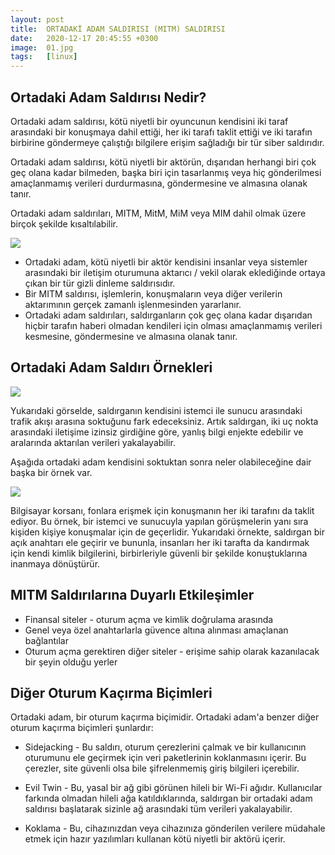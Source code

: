 ```yaml
---
layout: post
title:  ORTADAKİ ADAM SALDIRISI (MITM) SALDIRISI
date:   2020-12-17 20:45:55 +0300
image:  01.jpg
tags:   [linux]
---
```

## Ortadaki Adam Saldırısı Nedir? 

Ortadaki adam saldırısı, kötü niyetli bir oyuncunun kendisini iki taraf arasındaki bir konuşmaya dahil ettiği, her iki tarafı taklit ettiği ve iki tarafın birbirine göndermeye çalıştığı bilgilere erişim sağladığı bir tür siber saldırıdır. 

Ortadaki adam saldırısı, kötü niyetli bir aktörün, dışarıdan herhangi biri çok geç olana kadar bilmeden, başka biri için tasarlanmış veya hiç gönderilmesi amaçlanmamış verileri durdurmasına, göndermesine ve almasına olanak tanır. 

Ortadaki adam saldırıları, MITM, MitM, MiM veya MIM dahil olmak üzere birçok şekilde kısaltılabilir.

![]({{site.baseurl}}/img/04.jpg)

* Ortadaki adam, kötü niyetli bir aktör kendisini insanlar veya sistemler arasındaki bir iletişim oturumuna aktarıcı / vekil olarak eklediğinde ortaya çıkan bir tür gizli dinleme saldırısıdır.
* Bir MITM saldırısı, işlemlerin, konuşmaların veya diğer verilerin aktarımının gerçek zamanlı işlenmesinden yararlanır.
* Ortadaki adam saldırıları, saldırganların çok geç olana kadar dışarıdan hiçbir tarafın haberi olmadan kendileri için olması amaçlanmamış verileri kesmesine, göndermesine ve almasına olanak tanır.

## Ortadaki Adam Saldırı Örnekleri 

![]({{site.baseurl}}/img/10.jpg)

Yukarıdaki görselde, saldırganın kendisini istemci ile sunucu arasındaki trafik akışı arasına soktuğunu fark edeceksiniz. 
Artık saldırgan, iki uç nokta arasındaki iletişime izinsiz girdiğine göre, yanlış bilgi enjekte edebilir ve aralarında aktarılan verileri yakalayabilir.

Aşağıda ortadaki adam kendisini soktuktan sonra neler olabileceğine dair başka bir örnek var.

![]({{site.baseurl}}/img/11.jpg)

Bilgisayar korsanı, fonlara erişmek için konuşmanın her iki tarafını da taklit ediyor. Bu örnek, bir istemci ve sunucuyla yapılan görüşmelerin yanı sıra kişiden kişiye konuşmalar için de geçerlidir. 
Yukarıdaki örnekte, saldırgan bir açık anahtarı ele geçirir ve bununla, insanları her iki tarafta da kandırmak için kendi kimlik bilgilerini, birbirleriyle güvenli bir şekilde konuştuklarına inanmaya dönüştürür.

## MITM Saldırılarına Duyarlı Etkileşimler

* Finansal siteler - oturum açma ve kimlik doğrulama arasında
* Genel veya özel anahtarlarla güvence altına alınması amaçlanan bağlantılar
* Oturum açma gerektiren diğer siteler - erişime sahip olarak kazanılacak bir şeyin olduğu yerler

## Diğer Oturum Kaçırma Biçimleri

Ortadaki adam, bir oturum kaçırma biçimidir. Ortadaki adam'a benzer diğer oturum kaçırma biçimleri şunlardır:

* Sidejacking - Bu saldırı, oturum çerezlerini çalmak ve bir kullanıcının oturumunu ele geçirmek için veri paketlerinin koklanmasını içerir. Bu çerezler, site güvenli olsa bile şifrelenmemiş giriş bilgileri içerebilir.

* Evil Twin - Bu, yasal bir ağ gibi görünen hileli bir Wi-Fi ağıdır. Kullanıcılar farkında olmadan hileli ağa katıldıklarında, saldırgan bir ortadaki adam saldırısı başlatarak sizinle ağ arasındaki tüm verileri yakalayabilir.

* Koklama - Bu, cihazınızdan veya cihazınıza gönderilen verilere müdahale etmek için hazır yazılımları kullanan kötü niyetli bir aktörü içerir.